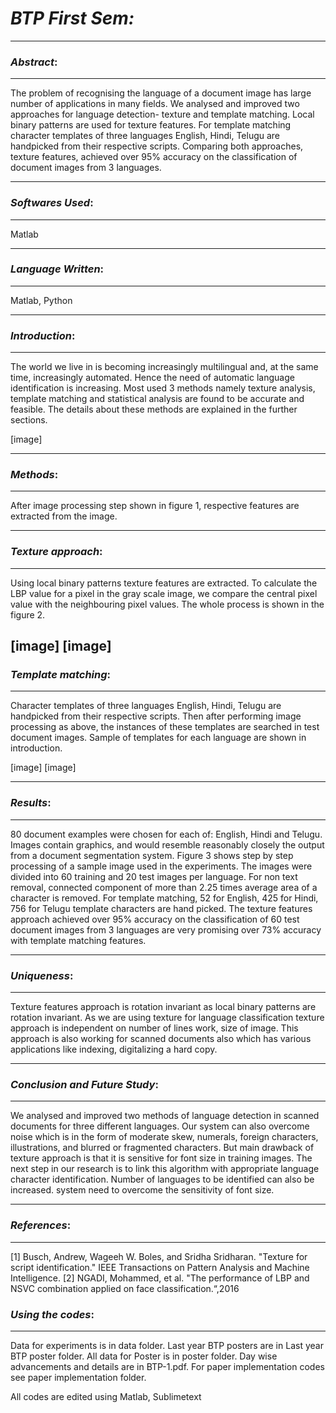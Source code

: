 # ***BTP First Sem:***

----------
### *Abstract*:

----------

The problem of recognising the language of a document image has large number of applications in many fields. We analysed and improved two approaches for language detection- texture and template matching. Local binary patterns are used for texture features. For template matching character templates of three languages English, Hindi, Telugu are handpicked from their respective scripts. Comparing both approaches, texture features, achieved over 95% accuracy on the classification of document images from 3 languages. 

-------------
### *Softwares Used*:

-------------
Matlab


-------------
### *Language Written*:

-------------
Matlab, Python


-------------
### *Introduction*:

-------------
The world we live in is becoming increasingly multilingual and, at the same time, increasingly automated. Hence the need of automatic language identification is increasing. Most used 3 methods namely texture analysis, template matching and statistical analysis are found to be accurate and feasible. The details about these methods are explained in the further sections.

[image]

-------------
### *Methods*:

-------------
After image processing step shown in figure 1, respective features are extracted from the image.

-------------
### *Texture approach*:

-------------
Using local binary patterns texture features are extracted. To calculate the LBP value for a pixel in the gray scale image, we compare the central pixel value with the neighbouring pixel values. The whole process is shown in the figure 2.

[image]
[image]
-------------
### *Template matching*:

-------------
Character templates of three languages English, Hindi, Telugu are handpicked from their respective scripts. Then after performing image processing as above, the instances of these templates are searched in test document images. Sample of templates for each language are shown in introduction.

[image]
[image]

-------------

### *Results*:

-------------
80 document examples were chosen for each of: English, Hindi and Telugu. Images contain graphics, and would resemble reasonably closely the output from a document segmentation system. Figure 3 shows step by step processing of a sample image used in the experiments. The images were divided into 60 training and 20 test images per language. For non text removal, connected component of more than 2.25 times average area of a character is removed. For template matching, 52 for English, 425 for Hindi, 756 for Telugu template characters are hand picked. The texture features
approach achieved over 95% accuracy on the classification of 60 test document images from 3 languages are very promising over 73% accuracy with template matching features.

-------------

### *Uniqueness*:

-------------
Texture features approach is rotation invariant as local binary patterns are rotation invariant. As we are using
texture for language classification texture approach is independent on number of lines work, size of image. This approach is also working for scanned documents also which has various applications like indexing, digitalizing a hard copy.

-------------

### *Conclusion and Future Study*:

-------------
We analysed and improved two methods of language detection in scanned documents for three different languages. Our system can also overcome noise which is in the form of moderate skew, numerals, foreign characters, illustrations, and blurred or fragmented characters. But main drawback of texture approach is that it is sensitive for font size in training images. The next step in our research is to link this algorithm with appropriate language character identification. Number of languages to be identified can also be increased. system need to overcome the sensitivity of font size.

-------------
### *References*:

-------------
[1] Busch, Andrew, Wageeh W. Boles, and Sridha Sridharan. "Texture for script identification." IEEE Transactions on Pattern Analysis and Machine Intelligence. [2] NGADI, Mohammed, et al. "The performance of LBP and NSVC combination applied on face classification.“,2016

### *Using the codes*:

-------------
Data for experiments is in data folder.
Last year BTP posters are in Last year BTP poster folder.
All data for Poster is in poster folder.
Day wise advancements and details are in BTP-1.pdf.
For paper implementation codes see paper implementation folder.

All codes are edited using Matlab, Sublimetext
